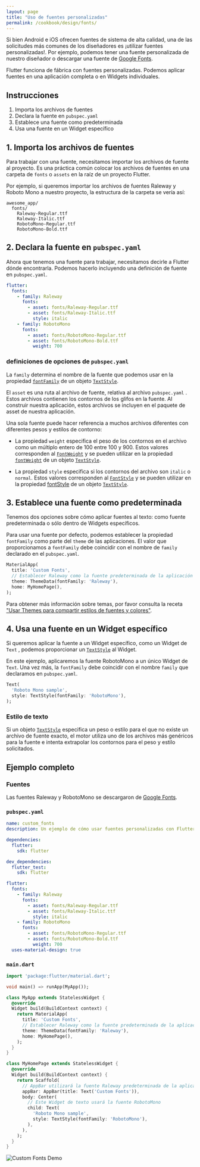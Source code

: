 ```yaml
---
layout: page
title: "Uso de fuentes personalizadas"
permalink: /cookbook/design/fonts/
---
```


Si bien Android e iOS ofrecen fuentes de sistema de alta calidad, una de las solicitudes más comunes de los diseñadores es ¡utilizar fuentes personalizadas!. Por ejemplo, podemos tener una fuente personalizada de nuestro diseñador o descargar una fuente de 
[Google Fonts](https://fonts.google.com/).

Flutter funciona de fábrica con fuentes personalizadas. Podemos aplicar fuentes en una aplicación completa o en Widgets individuales. 

## Instrucciones

  1. Importa los archivos de fuentes
  2. Declara la fuente en `pubspec.yaml`
  3. Establece una fuente como predeterminada 
  4. Usa una fuente en un Widget específico
  
## 1. Importa los archivos de fuentes

Para trabajar con una fuente, necesitamos importar los archivos de fuente al proyecto. Es una práctica común colocar los archivos de fuentes en una carpeta de `fonts` o `assets` en la raíz de un proyecto Flutter. 

Por ejemplo, si queremos importar los archivos de fuentes Raleway y Roboto Mono a nuestro proyecto, la estructura de la carpeta se vería así:

```
awesome_app/
  fonts/
    Raleway-Regular.ttf
    Raleway-Italic.ttf
    RobotoMono-Regular.ttf
    RobotoMono-Bold.ttf
```

## 2. Declara la fuente en `pubspec.yaml`

Ahora que tenemos una fuente para trabajar, necesitamos decirle a Flutter dónde encontrarla. 
Podemos hacerlo incluyendo una definición de fuente en `pubspec.yaml`.

```yaml
flutter:
  fonts:
    - family: Raleway
      fonts:
        - asset: fonts/Raleway-Regular.ttf
        - asset: fonts/Raleway-Italic.ttf
          style: italic
    - family: RobotoMono
      fonts:
        - asset: fonts/RobotoMono-Regular.ttf
        - asset: fonts/RobotoMono-Bold.ttf
          weight: 700
```

### definiciones de opciones de `pubspec.yaml` 

La `family` determina el nombre de la fuente que podemos usar en la propiedad
[`fontFamily`](https://docs.flutter.io/flutter/painting/TextStyle/fontFamily.html)
de un objeto [`TextStyle`](https://docs.flutter.io/flutter/painting/TextStyle-class.html).

El `asset` es una ruta al archivo de fuente, relativa al archivo `pubspec.yaml` .
Estos archivos contienen los contornos de los glifos en la fuente. Al construir nuestra aplicación, estos archivos se incluyen en el paquete de asset de nuestra aplicación.

Una sola fuente puede hacer referencia a muchos archivos diferentes con diferentes pesos y estilos de contorno:

  * La propiedad `weight` especifica el peso de los contornos en el archivo como un múltiplo entero de 100 entre 100 y 900. Estos valores corresponden al 
    [`FontWeight`](https://docs.flutter.io/flutter/dart-ui/FontWeight-class.html)
    y se pueden utilizar en la propiedad  [`fontWeight`](https://docs.flutter.io/flutter/painting/TextStyle/fontWeight.html)
    de un objeto [`TextStyle`](https://docs.flutter.io/flutter/painting/TextStyle-class.html).

  * La propiedad `style` especifica si los contornos del archivo son `italic` o `normal`. Estos valores corresponden al 
    [`FontStyle`](https://docs.flutter.io/flutter/dart-ui/FontStyle-class.html)
    y se pueden utilizar en la propiedad [fontStyle](https://docs.flutter.io/flutter/painting/TextStyle/fontStyle.html)
    de un objeto [`TextStyle`](https://docs.flutter.io/flutter/painting/TextStyle-class.html).

## 3. Establece una fuente como predeterminada 

Tenemos dos opciones sobre cómo aplicar fuentes al texto: como fuente predeterminada o sólo dentro de Widgets específicos.

Para usar una fuente por defecto, podemos establecer la propiedad `fontFamily` como parte del 
 `theme` de las aplicaciones. El valor que proporcionamos a `fontFamily` debe coincidir con el nombre de `family` declarado en el `pubspec.yaml`. 

<!-- skip -->
```dart
MaterialApp(
  title: 'Custom Fonts',
  // Establecer Raleway como la fuente predeterminada de la aplicación
  theme: ThemeData(fontFamily: 'Raleway'),
  home: MyHomePage(),
);
```

Para obtener más información sobre temas, por favor consulta la receta ["Usar Themes para compartir estilos de fuentes y colores"](/cookbook/design/themes/).

## 4. Usa una fuente en un Widget específico

Si queremos aplicar la fuente a un Widget específico, como un Widget de `Text` , 
podemos proporcionar un [`TextStyle`](https://docs.flutter.io/flutter/painting/TextStyle-class.html) al Widget.

En este ejemplo, aplicaremos la fuente RobotoMono a un único Widget de  `Text`. Una vez más, la `fontFamily` debe coincidir con el nombre `family` que declaramos en 
`pubspec.yaml`. 

<!-- skip -->
```dart
Text(
  'Roboto Mono sample',
  style: TextStyle(fontFamily: 'RobotoMono'),
);
```

### Estilo de texto

Si un objeto [`TextStyle`](https://docs.flutter.io/flutter/painting/TextStyle-class.html)
especifica un peso o estilo para el que no existe un archivo de fuente exacto, el motor utiliza uno de los archivos más genéricos para la fuente e intenta extrapolar los contornos para el peso y estilo solicitados.  

## Ejemplo completo

### Fuentes

Las fuentes Raleway y RobotoMono se descargaron de [Google Fonts](https://fonts.google.com/).

### `pubspec.yaml`

```yaml
name: custom_fonts
description: Un ejemplo de cómo usar fuentes personalizadas con Flutter

dependencies:
  flutter:
    sdk: flutter

dev_dependencies:
  flutter_test:
    sdk: flutter

flutter:
  fonts:
    - family: Raleway
      fonts:
        - asset: fonts/Raleway-Regular.ttf
        - asset: fonts/Raleway-Italic.ttf
          style: italic
    - family: RobotoMono
      fonts:
        - asset: fonts/RobotoMono-Regular.ttf
        - asset: fonts/RobotoMono-Bold.ttf
          weight: 700
  uses-material-design: true
```

### `main.dart`

```dart
import 'package:flutter/material.dart';

void main() => runApp(MyApp());

class MyApp extends StatelessWidget {
  @override
  Widget build(BuildContext context) {
    return MaterialApp(
      title: 'Custom Fonts',
      // Establecer Raleway como la fuente predeterminada de la aplicación
      theme: ThemeData(fontFamily: 'Raleway'),
      home: MyHomePage(),
    );
  }
}

class MyHomePage extends StatelessWidget {
  @override
  Widget build(BuildContext context) {
    return Scaffold(
      // AppBar utilizará la fuente Raleway predeterminada de la aplicación
      appBar: AppBar(title: Text('Custom Fonts')),
      body: Center(
        // Este Widget de texto usará la fuente RobotoMono
        child: Text(
          'Roboto Mono sample',
          style: TextStyle(fontFamily: 'RobotoMono'),
        ),
      ),
    );
  }
}
```

![Custom Fonts Demo](/images/cookbook/fonts.png)
